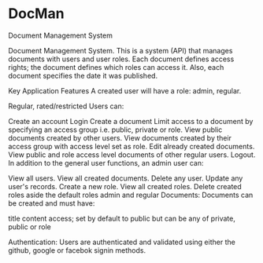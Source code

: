 # DocMan
Document Management System

Document Management System. This is a system (API) that manages documents with users and user roles. Each document defines access rights; the document defines which roles can access it. Also, each document specifies the date it was published.

Key Application Features
A created user will have a role: admin, regular.

Regular, rated/restricted Users can:

Create an account
Login
Create a document
Limit access to a document by specifying an access group i.e. public, private or role.
View public documents created by other users.
View documents created by their access group with access level set as role.
Edit already created documents.
View public and role access level documents of other regular users.
Logout.
In addition to the general user functions, an admin user can:

View all users.
View all created documents.
Delete any user.
Update any user's records.
Create a new role.
View all created roles.
Delete created roles aside the default roles admin and regular
Documents: Documents can be created and must have:

title
content
access; set by default to public but can be any of private, public or role

Authentication: Users are authenticated and validated using either the github, google or facebok signin methods.


